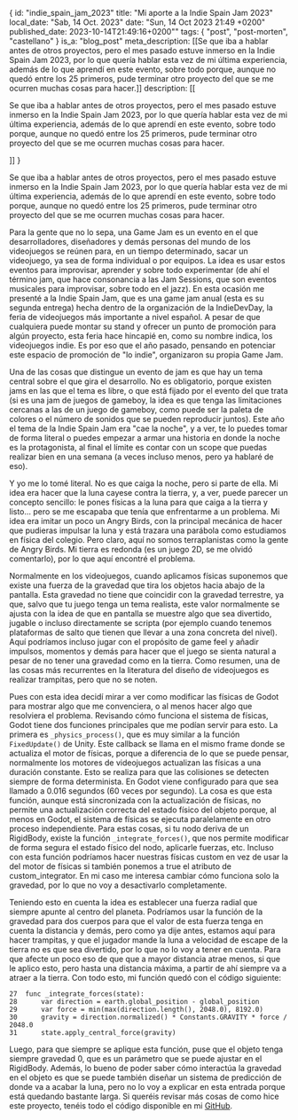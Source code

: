 {
    id: "indie_spain_jam_2023"
    title: "Mi aporte a la Indie Spain Jam 2023"
    local_date: "Sab, 14 Oct. 2023"
    date: "Sun, 14 Oct 2023 21:49 +0200"
    published_date: 2023-10-14T21:49:16+0200""
    tags: { "post", "post-morten", "castellano" }
    is_a: "blog_post"
    meta_description: [[Se que iba a hablar antes de otros proyectos, pero el mes pasado estuve inmerso en la Indie Spain Jam 2023, por lo que quería hablar esta vez de mi última experiencia, además de lo que aprendí en este evento, sobre todo porque, aunque no quedó entre los 25 primeros, pude terminar otro proyecto del que se me ocurren muchas cosas para hacer.]]
    description: [[<p>Se que iba a hablar antes de otros proyectos, pero el mes pasado estuve inmerso en la Indie Spain Jam 2023, por lo que quería hablar esta vez de mi última experiencia, además de lo que aprendí en este evento, sobre todo porque, aunque no quedó entre los 25 primeros, pude terminar otro proyecto del que se me ocurren muchas cosas para hacer.</p><p><a href="https://nekerafa.dev/posts/indie_spain_jam_2023.html"></a></p>]]
}

Se que iba a hablar antes de otros proyectos, pero el mes pasado estuve inmerso en la Indie Spain Jam 2023, por lo que quería hablar esta vez de mi última experiencia, además de lo que aprendí en este evento, sobre todo porque, aunque no quedó entre los 25 primeros, pude terminar otro proyecto del que se me ocurren muchas cosas para hacer.

Para la gente que no lo sepa, una Game Jam es un evento en el que desarrolladores, diseñadores y demás personas del mundo de los videojuegos se reúnen para, en un tiempo determinado, sacar un videojuego, ya sea de forma individual o por equipos. La idea es usar estos eventos para improvisar, aprender y sobre todo experimentar (de ahí el término jam, que hace consonancia a las Jam Sessions, que son eventos musicales para improvisar, sobre todo en el jazz). En esta ocasión me presenté a la Indie Spain Jam, que es una game jam anual (esta es su segunda entrega) hecha dentro de la organización de la IndieDevDay, la feria de videojuegos más importante a nivel español. A pesar de que cualquiera puede montar su stand y ofrecer un punto de promoción para algún proyecto, esta feria hace hincapié en, como su nombre indica, los videojuegos indie. Es por eso que el año pasado, pensando en potenciar este espacio de promoción de "lo indie", organizaron su propia Game Jam.

Una de las cosas que distingue un evento de jam es que hay un tema central sobre el que gira el desarrollo. No es obligatorio, porque existen jams en las que el tema es libre, o que está fijado por el evento del que trata (si es una jam de juegos de gameboy, la idea es que tenga las limitaciones cercanas a las de un juego de gameboy, como puede ser la paleta de colores o el número de sonidos que se pueden reproducir juntos). Este año el tema de la Indie Spain Jam era "cae la noche", y a ver, te lo puedes tomar de forma literal o puedes empezar a armar una historia en donde la noche es la protagonista, al final el límite es contar con un scope que puedas realizar bien en una semana (a veces incluso menos, pero ya hablaré de eso).

Y yo me lo tomé literal. No es que caiga la noche, pero si parte de ella. Mi idea era hacer que la luna cayese contra la tierra, y, a ver, puede parecer un concepto sencillo: le pones físicas a la luna para que caiga a la tierra y listo... pero se me escapaba que tenía que enfrentarme a un problema. Mi idea era imitar un poco un Angry Birds, con la principal mecánica de hacer que pudieras impulsar la luna y está trazara una parábola como estudiamos en física del colegio. Pero claro, aquí no somos terraplanistas como la gente de Angry Birds. Mi tierra es redonda (es un juego 2D, se me olvidó comentarlo), por lo que aquí encontré el problema.

Normalmente en los videojuegos, cuando aplicamos físicas suponemos que existe una fuerza de la gravedad que tira los objetos hacia abajo de la pantalla. Esta gravedad no tiene que coincidir con la gravedad terrestre, ya que, salvo que tu juego tenga un tema realista, este valor normalmente se ajusta con la idea de que en pantalla se muestre algo que sea divertido, jugable o incluso directamente se scripta (por ejemplo cuando tenemos plataformas de salto que tienen que llevar a una zona concreta del nivel). Aquí podríamos incluso jugar con el propósito de game feel y añadir impulsos, momentos y demás para hacer que el juego se sienta natural a pesar de no tener una gravedad como en la tierra. Como resumen, una de las cosas más recurrentes en la literatura del diseño de videojuegos es realizar trampitas, pero que no se noten.

Pues con esta idea decidí mirar a ver como modificar las físicas de Godot para mostrar algo que me convenciera, o al menos hacer algo que resolviera el problema. Revisando cómo funciona el sistema de físicas, Godot tiene dos funciones principales que me podían servir para esto. La primera es `_physics_process()`, que es muy similar a la función `FixedUpdate()` de Unity. Este callback se llama en el mismo frame donde se actualiza el motor de físicas, porque a diferencia de lo que se puede pensar, normalmente los motores de videojuegos actualizan las físicas a una duración constante. Esto se realiza para que las colisiones se detecten siempre de forma determinista. En Godot viene configurado para que sea llamado a 0.016 segundos (60 veces por segundo). La cosa es que esta función, aunque está sincronizada con la actualización de físicas, no permite una actualización correcta del estado físico del objeto porque, al menos en Godot, el sistema de físicas se ejecuta paralelamente en otro proceso independiente. Para estas cosas, si tu nodo deriva de un RigidBody, existe la función `_integrate_forces()`, que nos permite modificar de forma segura el estado físico del nodo, aplicarle fuerzas, etc. Incluso con esta función podríamos hacer nuestras físicas custom en vez de usar la del motor de físicas si también ponemos a true el atributo de custom_integrator. En mi caso me interesa cambiar cómo funciona solo la gravedad, por lo que no voy a desactivarlo completamente.

Teniendo esto en cuenta la idea es establecer una fuerza radial que siempre apunte al centro del planeta. Podríamos usar la función de la gravedad para dos cuerpos para que el valor de esta fuerza tenga en cuenta la distancia y demás, pero como ya dije antes, estamos aquí para hacer trampitas, y que el jugador mande la luna a velocidad de escape de la tierra no es que sea divertido, por lo que no lo voy a tener en cuenta. Para que afecte un poco eso de que que a mayor distancia atrae menos, si que le aplico esto, pero hasta una distancia máxima, a partir de ahí siempre va a atraer a la tierra. Con todo esto, mi función quedó con el código siguiente:

```
27  func _integrate_forces(state):
28      var direction = earth.global_position - global_position
29      var force = min(max(direction.length(), 2048.0), 8192.0)
30      gravity = direction.normalized() * Constants.GRAVITY * force / 2048.0
31      state.apply_central_force(gravity)
```

Luego, para que siempre se aplique esta función, puse que el objeto tenga siempre gravedad 0, que es un parámetro que se puede ajustar en el RigidBody. Además, lo bueno de poder saber cómo interactúa la gravedad en el objeto es que se puede también diseñar un sistema de predicción de donde va a acabar la luna, pero no lo voy a explicar en esta entrada porque está quedando bastante larga. Si queréis revisar más cosas de como hice este proyecto, tenéis todo el código disponible en mi <a href="https://github.com/NEKERAFA/indie-spain-jam-23"><i class="fa-brands fa-github"></i> GitHub</a>.
